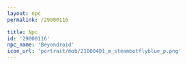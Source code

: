 ```yaml
---
layout: npc
permalink: /29000116

title: Npc
id: '29000116'
npc_name: 'Beyondroid'
icon_url: 'portrait/mob/21000401_m_steambotflyblue_p.png'
---
```

